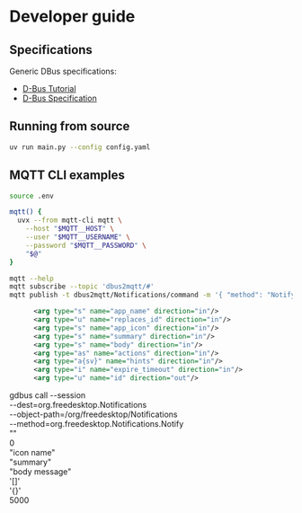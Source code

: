 # Developer guide

## Specifications

Generic DBus specifications:

* [D-Bus Tutorial](https://dbus.freedesktop.org/doc/dbus-tutorial.html)
* [D-Bus Specification](https://dbus.freedesktop.org/doc/dbus-specification.html)

## Running from source

```bash
uv run main.py --config config.yaml
```

## MQTT CLI examples

```bash
source .env

mqtt() {
  uvx --from mqtt-cli mqtt \
    --host "$MQTT__HOST" \
    --user "$MQTT__USERNAME" \
    --password "$MQTT__PASSWORD" \
    "$@"
}

mqtt --help
mqtt subscribe --topic 'dbus2mqtt/#'
mqtt publish -t dbus2mqtt/Notifications/command -m '{ "method": "Notify", "args": ["dbus2mqtt", 0, "dialog-information", "dbus2mqtt", "Message from <b><i>dbus2mqtt</i></b>", [], {}, 5000] }'
```

```xml
      <arg type="s" name="app_name" direction="in"/>
      <arg type="u" name="replaces_id" direction="in"/>
      <arg type="s" name="app_icon" direction="in"/>
      <arg type="s" name="summary" direction="in"/>
      <arg type="s" name="body" direction="in"/>
      <arg type="as" name="actions" direction="in"/>
      <arg type="a{sv}" name="hints" direction="in"/>
      <arg type="i" name="expire_timeout" direction="in"/>
      <arg type="u" name="id" direction="out"/>
```

gdbus call --session \
  --dest=org.freedesktop.Notifications \
  --object-path=/org/freedesktop/Notifications \
  --method=org.freedesktop.Notifications.Notify \
  "" \
  0 \
  "icon name" \
  "summary" \
  "body message" \
  '[]' \
  '{}' \
  5000
